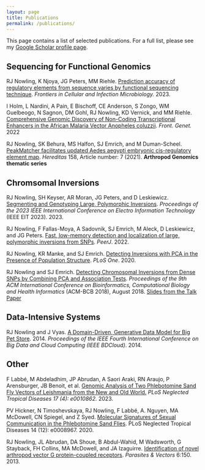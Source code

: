 ```yaml
---
layout: page
title: Publications
permalink: /publications/
---
```


This page contains a list of selected publications.  For a full list, please see my [Google Scholar profile page](https://scholar.google.com/citations?user=a80X8MUAAAAJ&hl=en).

## Sequencing for Functional Genomics

RJ Nowling, K Njoya, JG Peters, MM Riehle. [Prediction accuracy of regulatory elements from sequence varies by functional sequencing technique](https://www.frontiersin.org/articles/10.3389/fcimb.2023.1182567/full). *Frontiers in Cellular and Infection Microbiology.* 2023.

I Holm, L Nardini, A Pain, E Bischoff, CE Anderson, S Zongo, WM Guelbeogo, N Sagnon, DM Gohl, RJ Nowling, KD Vernick, and MM Riehle. [Comprehensive Genomic Discovery of Non-Coding Transcriptional Enhancers in the African Malaria Vector Anopheles coluzzii](https://www.frontiersin.org/articles/10.3389/fgene.2021.785934/full). *Front. Genet.* 2022

RJ Nowling, SK Behura, MS Halfon, SJ Emrich, and M Duman-Scheel. [PeakMatcher facilitates updated Aedes aegypti embryonic cis-regulatory element map](https://hereditasjournal.biomedcentral.com/articles/10.1186/s41065-021-00172-2). *Hereditas* 158, Article number: 7 (2021). **Arthropod Genomics thematic series**

## Chromsomal Inversions

RJ Nowling, SH Keyser, AR Moran, JG Peters, and D Leskiewicz. [Segmenting and Genotyping Large, Polymorphic Inversions](https://ieeexplore.ieee.org/abstract/document/10187331). *Proceedings of the 2023 IEEE International Conference on Electro Information Technology* (IEEE EIT 2023). 2023.

RJ Nowling, F Fallas-Moya, A Sadovnik, SJ Emrich, M Aleck, D Leskiewicz, and JG Peters.  [Fast, low-memory detection and localization of large, polymorphic inversions from SNPs](https://peerj.com/articles/12831/). *PeerJ*. 2022.

RJ Nowling, KR Manke, and SJ Emrich. [Detecting Inversions with PCA in the Presence of Population Structure](https://journals.plos.org/plosone/article?id=10.1371/journal.pone.0240429). *PLoS One*. 2020.

RJ Nowling and SJ Emrich. [Detecting Chromosomal Inversions from Dense SNPs by Combining PCA and Association Tests](https://dl.acm.org/citation.cfm?id=3233571). *Proceedings of the 9th ACM International Conference on Bioinformatics, Computational Biology and Health Informatics* (ACM-BCB 2018), August 2018. [Slides from the Talk](/publications/RNowling_ACMBCB2018_slides.pdf) [Paper](/publications/ACMBCB_2018.pdf)

## Data-Intensive Systems

RJ Nowling and J Vyas. [A Domain-Driven, Generative Data Model for Big Pet Store](https://ieeexplore.ieee.org/abstract/document/7034765). 2014. *Proceedings of the IEEE Fourth International Conference on Big Data and Cloud Computing (IEEE BDCloud)*. 2014.

## Other

F Labbé, M Abdeladhim, JP Abrudan, A Saori Araki, RN Araujo, P Arensburger, JB Benoit, et al. [Genomic Analysis of Two Phlebotomine Sand Fly Vectors of Leishmania from the New and Old World.](https://doi.org/10.1371/journal.pntd.0010862.) *PLoS Neglected Tropical Diseases 17 (4): e0010862.* 2023.

PV Hickner, N Timoshevskaya, RJ Nowling, F Labbé, A. Nguyen, MA McDowell, CN Spiegel, and Z Syed. [Molecular Signatures of Sexual Communication in the Phlebotomine Sand Flies](https://journals.plos.org/plosntds/article?id=10.1371/journal.pntd.0008967). PLoS Neglected Tropical Diseases 14 (12): e0008967. 2020.

RJ Nowling, JL Abrudan, DA Shoue, B Abdul-Wahid, M Wadsworth, G Stayback, FH Collins, MA McDowell, and JA Izaguirre. [Identification of novel arthropod vector G protein-coupled receptors](https://parasitesandvectors.biomedcentral.com/articles/10.1186/1756-3305-6-150). *Parasites & Vectors* 6:150. 2013.
